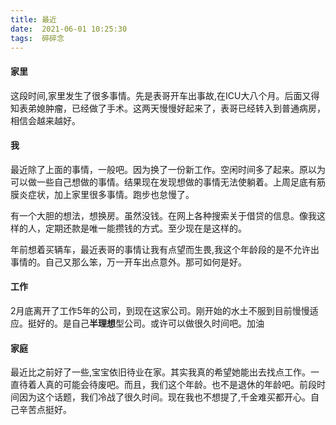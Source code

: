 ```yaml
---
title: 最近
date:  2021-06-01 10:25:30
tags:  碎碎念
---
```

#### 家里	

这段时间,家里发生了很多事情。先是表哥开车出事故,在ICU大八个月。后面又得知表弟媳肿瘤，已经做了手术。这两天慢慢好起来了，表哥已经转入到普通病房，相信会越来越好。

#### 我

最近除了上面的事情，一般吧。因为换了一份新工作。空闲时间多了起来。原以为可以做一些自己想做的事情。结果现在发现想做的事情无法使躺着。上周足底有筋膜炎症状，加上家里很多事情。跑步也怠慢了。

有一个大胆的想法，想换房。虽然没钱。在网上各种搜索关于借贷的信息。像我这样的人，定期还款是唯一能攒钱的方式。至少现在是这样的。

年前想着买辆车，最近表哥的事情让我有点望而生畏,我这个年龄段的是不允许出事情的。自己又那么笨，万一开车出点意外。那可如何是好。

#### 工作

2月底离开了工作5年的公司，到现在这家公司。刚开始的水土不服到目前慢慢适应。挺好的。是自己**半理想**型公司。或许可以做很久时间吧。加油

#### 家庭

最近比之前好了一些,宝宝依旧待业在家。其实我真的希望她能出去找点工作。一直待着人真的可能会待废吧。而且，我们这个年龄。也不是退休的年龄吧。前段时间因为这个话题，我们冷战了很久时间。现在我也不想提了,千金难买都开心。自己辛苦点挺好。





